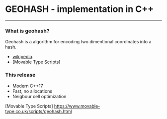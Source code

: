 GEOHASH - implementation in C++
===============================

---
### What is geohash?

Geohash is a algorithm for encoding two dimentional coordinates into a hash.

- [wikipedia].
- [Movable Type Scripts]

### This release

- Modern C++17
- Fast, no allocations
- Neigbour cell optimization

[wikipedia]:		https://en.wikipedia.org/wiki/Geohash
[Movable Type Scripts]	https://www.movable-type.co.uk/scripts/geohash.html
